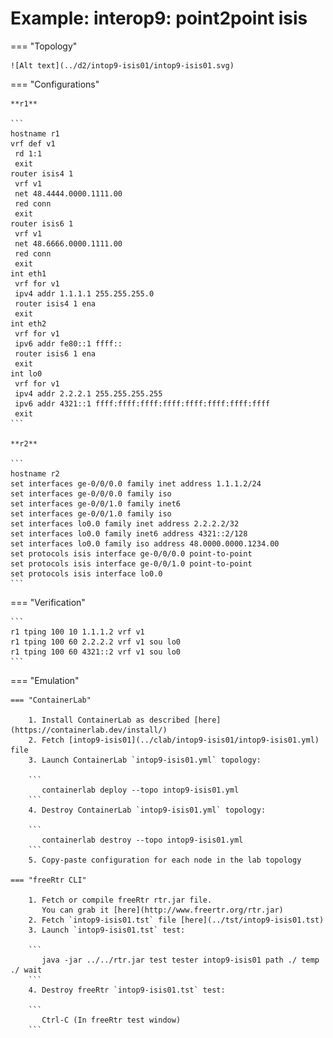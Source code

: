 # Example: interop9: point2point isis

=== "Topology"

    ![Alt text](../d2/intop9-isis01/intop9-isis01.svg)

=== "Configurations"

    **r1**

    ```
    hostname r1
    vrf def v1
     rd 1:1
     exit
    router isis4 1
     vrf v1
     net 48.4444.0000.1111.00
     red conn
     exit
    router isis6 1
     vrf v1
     net 48.6666.0000.1111.00
     red conn
     exit
    int eth1
     vrf for v1
     ipv4 addr 1.1.1.1 255.255.255.0
     router isis4 1 ena
     exit
    int eth2
     vrf for v1
     ipv6 addr fe80::1 ffff::
     router isis6 1 ena
     exit
    int lo0
     vrf for v1
     ipv4 addr 2.2.2.1 255.255.255.255
     ipv6 addr 4321::1 ffff:ffff:ffff:ffff:ffff:ffff:ffff:ffff
     exit
    ```

    **r2**

    ```
    hostname r2
    set interfaces ge-0/0/0.0 family inet address 1.1.1.2/24
    set interfaces ge-0/0/0.0 family iso
    set interfaces ge-0/0/1.0 family inet6
    set interfaces ge-0/0/1.0 family iso
    set interfaces lo0.0 family inet address 2.2.2.2/32
    set interfaces lo0.0 family inet6 address 4321::2/128
    set interfaces lo0.0 family iso address 48.0000.0000.1234.00
    set protocols isis interface ge-0/0/0.0 point-to-point
    set protocols isis interface ge-0/0/1.0 point-to-point
    set protocols isis interface lo0.0
    ```

=== "Verification"

    ```
    r1 tping 100 10 1.1.1.2 vrf v1
    r1 tping 100 60 2.2.2.2 vrf v1 sou lo0
    r1 tping 100 60 4321::2 vrf v1 sou lo0
    ```

=== "Emulation"

    === "ContainerLab"

        1. Install ContainerLab as described [here](https://containerlab.dev/install/)  
        2. Fetch [intop9-isis01](../clab/intop9-isis01/intop9-isis01.yml) file  
        3. Launch ContainerLab `intop9-isis01.yml` topology:  

        ```
           containerlab deploy --topo intop9-isis01.yml  
        ```
        4. Destroy ContainerLab `intop9-isis01.yml` topology:  

        ```
           containerlab destroy --topo intop9-isis01.yml  
        ```
        5. Copy-paste configuration for each node in the lab topology

    === "freeRtr CLI"

        1. Fetch or compile freeRtr rtr.jar file.  
           You can grab it [here](http://www.freertr.org/rtr.jar)  
        2. Fetch `intop9-isis01.tst` file [here](../tst/intop9-isis01.tst)  
        3. Launch `intop9-isis01.tst` test:  

        ```
           java -jar ../../rtr.jar test tester intop9-isis01 path ./ temp ./ wait
        ```
        4. Destroy freeRtr `intop9-isis01.tst` test:  

        ```
           Ctrl-C (In freeRtr test window)
        ```

